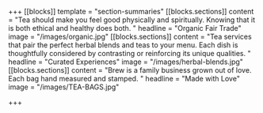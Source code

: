 +++
[[blocks]]
template = "section-summaries"
[[blocks.sections]]
content = "Tea should make you feel good physically and spiritually. Knowing that it is both ethical and healthy does both.  "
headline = "Organic Fair Trade"
image = "/images/organic.jpg"
[[blocks.sections]]
content = "Tea services that pair the perfect herbal blends and teas to your menu. Each dish is thoughtfully considered by contrasting or reinforcing its unique qualities. "
headline = "Curated Experiences"
image = "/images/herbal-blends.jpg"
[[blocks.sections]]
content = "Brew is a family business grown out of love. Each bag hand measured and stamped. "
headline = "Made with Love"
image = "/images/TEA-BAGS.jpg"

+++

